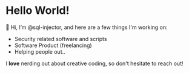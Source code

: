 # Hello World!

👋 Hi, I’m @sql-injector, and here are a few things I'm working on:

- Security related software and scripts
- Software Product (freelancing) 
- Helping people out..

I **love** nerding out about creative coding, so don't hesitate to reach out!
